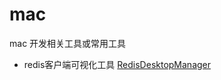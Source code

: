 # mac
mac 开发相关工具或常用工具

* redis客户端可视化工具
[RedisDesktopManager](https://github.com/onewe/RedisDesktopManager-Mac/releases)
